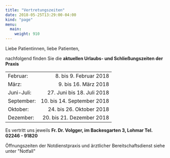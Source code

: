 ```yaml
---
title: "Vertretungszeiten"
date: 2018-05-25T13:29:00-04:00
kind: "page"
menu:
  main:
    weight: 910
---
```


Liebe Patientinnen, liebe Patienten,
 
nachfolgend finden Sie die **aktuellen Urlaubs- und Schließungszeiten der Praxis**

|||
|-------------|----------------------------:|
Februar:     |       8. bis 9. Februar 2018
März:         |        9. bis 16. März 2018 
Juni-Juli:    |     27. Juni bis 18. Juli 2018
September:   |  10. bis 14. September 2018
Oktober:      |    24. bis 26. Oktober 2018
Dezember:      |20. bis 21. Dezember 2018

Es vertritt uns jeweils 
**Fr. Dr. Volgger, im Backesgarten 3, Lohmar
Tel. 02246 - 91820**

 Öffnungszeiten der Notdienstpraxis und ärztlicher Bereitschaftsdienst siehe unter "Notfall"
